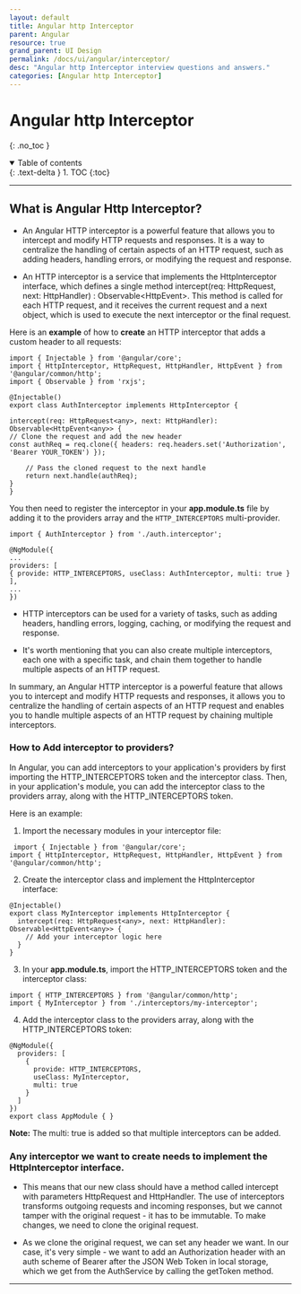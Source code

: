```yaml
---
layout: default
title: Angular http Interceptor
parent: Angular
resource: true
grand_parent: UI Design
permalink: /docs/ui/angular/interceptor/
desc: "Angular http Interceptor interview questions and answers."
categories: [Angular http Interceptor]
---
```


# Angular http Interceptor
{: .no_toc }

<details open markdown="block">
  <summary>
    Table of contents
  </summary>
  {: .text-delta }
1. TOC
{:toc}
</details>

---
## What is Angular Http Interceptor?

* An Angular HTTP interceptor is a powerful feature that allows you to intercept and modify HTTP requests and responses. It is a way to centralize the handling of certain aspects of an HTTP request, such as adding headers, handling errors, or modifying the request and response.

* An HTTP interceptor is a service that implements the HttpInterceptor interface, which defines a single method intercept(req: HttpRequest<any>, next: HttpHandler) : Observable<HttpEvent<any>>. This method is called for each HTTP request, and it receives the current request and a next object, which is used to execute the next interceptor or the final request.

Here is an **example** of how to **create** an HTTP interceptor that adds a custom header to all requests:

```log
import { Injectable } from '@angular/core';
import { HttpInterceptor, HttpRequest, HttpHandler, HttpEvent } from '@angular/common/http';
import { Observable } from 'rxjs';

@Injectable()
export class AuthInterceptor implements HttpInterceptor {

intercept(req: HttpRequest<any>, next: HttpHandler): Observable<HttpEvent<any>> {
// Clone the request and add the new header
const authReq = req.clone({ headers: req.headers.set('Authorization', 'Bearer YOUR_TOKEN') });

    // Pass the cloned request to the next handle
    return next.handle(authReq);
}
}
```

You then need to register the interceptor in your **app.module.ts** file by adding it to the providers array and the `HTTP_INTERCEPTORS` multi-provider.

```log
import { AuthInterceptor } from './auth.interceptor';

@NgModule({
...
providers: [
{ provide: HTTP_INTERCEPTORS, useClass: AuthInterceptor, multi: true }
],
...
})
```

* HTTP interceptors can be used for a variety of tasks, such as adding headers, handling errors, logging, caching, or modifying the request and response.

* It's worth mentioning that you can also create multiple interceptors, each one with a specific task, and chain them together to handle multiple aspects of an HTTP request.

In summary, an Angular HTTP interceptor is a powerful feature that allows you to intercept and modify HTTP requests and responses, it allows you to centralize the handling of certain aspects of an HTTP request and enables you to handle multiple aspects of an HTTP request by chaining multiple interceptors.

### How to Add interceptor to providers?

In Angular, you can add interceptors to your application's providers by first importing the HTTP_INTERCEPTORS token and the interceptor class. Then, in your application's module, you can add the interceptor class to the providers array, along with the HTTP_INTERCEPTORS token.

Here is an example:

1. Import the necessary modules in your interceptor file:

```log
 import { Injectable } from '@angular/core';
import { HttpInterceptor, HttpRequest, HttpHandler, HttpEvent } from '@angular/common/http';
```

2. Create the interceptor class and implement the HttpInterceptor interface:

```log
@Injectable()
export class MyInterceptor implements HttpInterceptor {
  intercept(req: HttpRequest<any>, next: HttpHandler): Observable<HttpEvent<any>> {
    // Add your interceptor logic here
  }
}
```

3. In your **app.module.ts**, import the HTTP_INTERCEPTORS token and the interceptor class:

```log
import { HTTP_INTERCEPTORS } from '@angular/common/http';
import { MyInterceptor } from './interceptors/my-interceptor';
```

4. Add the interceptor class to the providers array, along with the HTTP_INTERCEPTORS token:

```log
@NgModule({
  providers: [
    {
      provide: HTTP_INTERCEPTORS,
      useClass: MyInterceptor,
      multi: true
    }
  ]
})
export class AppModule { }

```

**Note:** The multi: true is added so that multiple interceptors can be added.

### Any interceptor we want to create needs to implement the HttpInterceptor interface.

* This means that our new class should have a method called intercept with parameters HttpRequest and HttpHandler. The use of interceptors transforms outgoing requests and incoming responses, but we cannot tamper with the original request - it has to be immutable. To make changes, we need to clone the original request.

* As we clone the original request, we can set any header we want. In our case, it's very simple - we want to add an Authorization header with an auth scheme of Bearer after the JSON Web Token in local storage, which we get from the AuthService by calling the getToken method.

---















